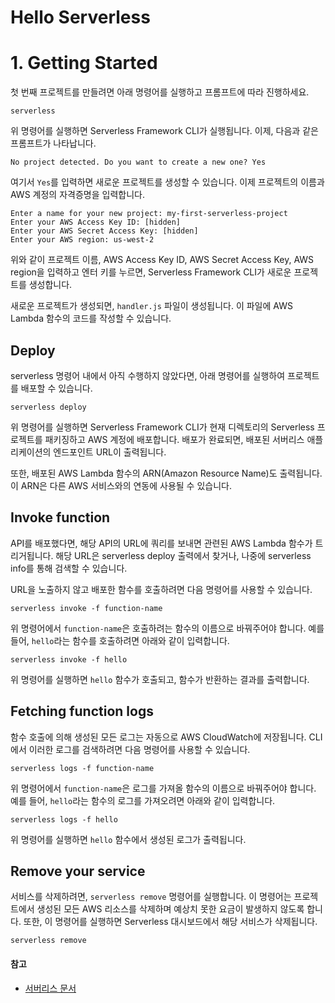# Hello Serverless

# 1. Getting Started

첫 번째 프로젝트를 만들려면 아래 명령어를 실행하고 프롬프트에 따라 진행하세요.

```
serverless
```

위 명령어를 실행하면 Serverless Framework CLI가 실행됩니다. 이제, 다음과 같은 프롬프트가 나타납니다.

```
No project detected. Do you want to create a new one? Yes
```

여기서 `Yes`를 입력하면 새로운 프로젝트를 생성할 수 있습니다. 이제 프로젝트의 이름과 AWS 계정의 자격증명을 입력합니다.

```
Enter a name for your new project: my-first-serverless-project
Enter your AWS Access Key ID: [hidden]
Enter your AWS Secret Access Key: [hidden]
Enter your AWS region: us-west-2
```

위와 같이 프로젝트 이름, AWS Access Key ID, AWS Secret Access Key, AWS region을 입력하고 엔터 키를 누르면, Serverless Framework CLI가 새로운 프로젝트를 생성합니다.

새로운 프로젝트가 생성되면, `handler.js` 파일이 생성됩니다. 이 파일에 AWS Lambda 함수의 코드를 작성할 수 있습니다.

## Deploy

serverless 명령어 내에서 아직 수행하지 않았다면, 아래 명령어를 실행하여 프로젝트를 배포할 수 있습니다.

```
serverless deploy
```

위 명령어를 실행하면 Serverless Framework CLI가 현재 디렉토리의 Serverless 프로젝트를 패키징하고 AWS 계정에 배포합니다. 배포가 완료되면, 배포된 서버리스 애플리케이션의 엔드포인트 URL이 출력됩니다.

또한, 배포된 AWS Lambda 함수의 ARN(Amazon Resource Name)도 출력됩니다. 이 ARN은 다른 AWS 서비스와의 연동에 사용될 수 있습니다.

## Invoke function

API를 배포했다면, 해당 API의 URL에 쿼리를 보내면 관련된 AWS Lambda 함수가 트리거됩니다. 해당 URL은 serverless deploy 출력에서 찾거나, 나중에 serverless info를 통해 검색할 수 있습니다.

URL을 노출하지 않고 배포한 함수를 호출하려면 다음 명령어를 사용할 수 있습니다.

```
serverless invoke -f function-name
```

위 명령어에서 `function-name`은 호출하려는 함수의 이름으로 바꿔주어야 합니다. 예를 들어, `hello`라는 함수를 호출하려면 아래와 같이 입력합니다.

```
serverless invoke -f hello
```

위 명령어를 실행하면 `hello` 함수가 호출되고, 함수가 반환하는 결과를 출력합니다.

## Fetching function logs

함수 호출에 의해 생성된 모든 로그는 자동으로 AWS CloudWatch에 저장됩니다. CLI에서 이러한 로그를 검색하려면 다음 명령어를 사용할 수 있습니다.

```
serverless logs -f function-name
```

위 명령어에서 `function-name`은 로그를 가져올 함수의 이름으로 바꿔주어야 합니다. 예를 들어, `hello`라는 함수의 로그를 가져오려면 아래와 같이 입력합니다.

```
serverless logs -f hello
```

위 명령어를 실행하면 `hello` 함수에서 생성된 로그가 출력됩니다.

## Remove your service

서비스를 삭제하려면, `serverless remove` 명령어를 실행합니다. 이 명령어는 프로젝트에서 생성된 모든 AWS 리소스를 삭제하며 예상치 못한 요금이 발생하지 않도록 합니다. 또한, 이 명령어를 실행하면 Serverless 대시보드에서 해당 서비스가 삭제됩니다.

```
serverless remove
```

#### 참고
- [서버리스 문서](https://www.serverless.com/framework/docs)